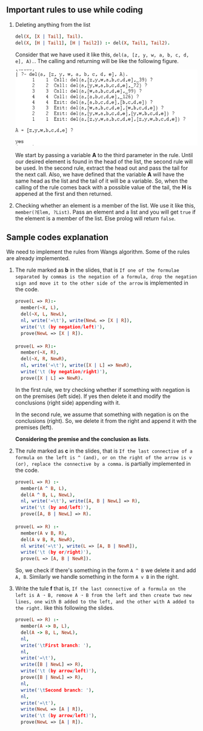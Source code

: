 ## Important rules to use while coding

1. Deleting anything from the list
   ```prolog
   del(X, [X | Tail], Tail).
   del(X, [H | Tail1], [H | Tail2]) :- del(X, Tail1, Tail2).
   ```
   
   Consider that we have used it like this, `del(a, [z, y, w, a, b, c, d, e], A).`. The calling and returning will be like the following figure.

   <img src="./assets/project-3-del.png" width="500" height="200"/>

   We start by passing a variable **A** to the third parameter in the rule. Until our desired element is found in the head of the list, the second rule will be used. In the second rule, extract the head out and pass the tail for the next call. Also, we have defined that the variable **A** will have the same head as the list and the tail of it will be a variable. So, when the calling of the rule comes back with a possible value of the tail, the **H** is appened at the first and then returned. 


2. Checking whether an element is a member of the list. We use it like this, `member(?Elem, ?List)`. Pass an element and a list and you will get `true` if the element is a member of the list. Else prolog will return `false`.


## Sample codes explanation
We need to implement the rules from Wangs algorithm. Some of the rules are already implemented.

1. The rule marked as **b** in the slides, that is `If one of the formulae separated by commas is the negation of a formula, drop the negation sign and move it to the other side of the arrow` is implemented in the code.
   ```prolog
   prove(L => R):-
     member(~X, L),
     del(~X, L, NewL),
     nl, write('=\t'), write(NewL => [X | R]),
     write('\t (by negation/left)'),
     prove(NewL => [X | R]).
  
   prove(L => R):-
     member(~X, R),
     del(~X, R, NewR),
     nl, write('=\t'), write([X | L] => NewR),
     write('\t (by negation/right)'),
     prove([X | L] => NewR).
   ```

   In the first rule, we try checking whether if something with negation is on the premises (left side). If yes then delete it and modify the conclusions (right side) appending with it.

   In the second rule, we assume that something with negation is on the conclusions (right). So, we delete it from the right and append it with the premises (left).

   **Considering the premise and the conclusion as lists**.

2. The rule marked as **c** in the slides, that is `If the last connective of a formula on the left is ^ (and), or on the right of the arrow is v (or), replace the connective by a comma.` is partially implemented in the code.

   ```prolog
   prove(L => R) :-
     member(A ^ B, L),
     del(A ^ B, L, NewL),
     nl, write('=\t'), write([A, B | NewL] => R),
     write('\t (by and/left)'),
     prove([A, B | NewL] => R).

   prove(L => R) :-
     member(A v B, R),
     del(A v B, R, NewR),
     nl write('=\t'), write(L => [A, B | NewR]),
     write('\t (by or/right)'),
     prove(L => [A, B | NewR]).
   ```

   So, we check if there's something in the form `A ^ B` we delete it and add `A, B`. Similarly we handle something in the form `A v B` in the right.
  
3. Write the tule **f** that is, `If the last connective of a formula on the left is A ➝ B, remove A ➝ B from the left and then create two new lines, one with B added to the left, and the other with A added to the right.` like this following the slides.
   ```prolog
   prove(L => R) :-
     member(A -> B, L),
     del(A -> B, L, NewL),
     nl,
     write('\tFirst branch: '),
     nl,
     write('=\t'),
     write([B | NewL] => R),
     write('\t (by arrow/left)'),
     prove([B | NewL] => R),
     nl,
     write('\tSecond branch: '),
     nl,
     write('=\t'),
     write(NewL => [A | R]),
     write('\t (by arrow/left)'),
     prove(NewL => [A | R]).
   ```